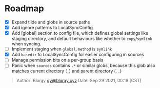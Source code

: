 # Roadmap

- [x] Expand tilde and globs in source paths
- [x] Add ignore patterns to LocalSyncConfig
- [x] Add [global] section to config file, which defines global settings like
      staging directory, and default behaviours like whether to
      `copy`/`symlink` when syncing.
- [ ] Implement staging when `global.method` is `symlink`
- [x] Add `basedir` to LocalSyncConfig for easier configuring in sources
- [ ] Manage permission bits on a per-group basis
- [ ] Panic when `sources` contains `.*` or similar globs, because this glob
      also matches current directory (`.`) and parent directory (`..`)

> Author: Blurgy <gy@blurgy.xyz>
> Date:   Sep 29 2021, 00:18 [CST]
